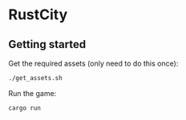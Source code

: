 # RustCity

## Getting started

Get the required assets (only need to do this once):

```sh
./get_assets.sh
```

Run the game:

```sh
cargo run
```
